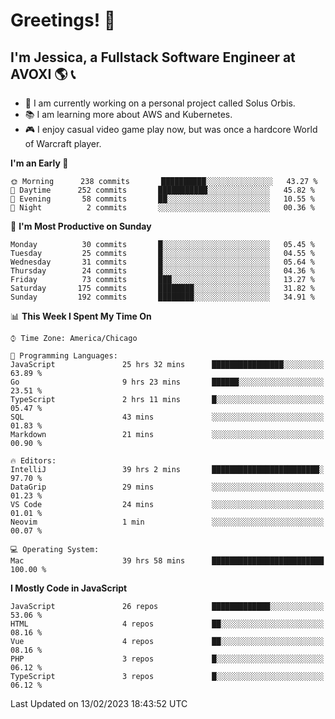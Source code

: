 # Greetings! 🧠

## I'm Jessica, a Fullstack Software Engineer at AVOXI 🌎 📞

- 🌟 I am currently working on a personal project called Solus Orbis.
- 📚 I am learning more about AWS and Kubernetes.
- 🎮 I enjoy casual video game play now, but was once a hardcore World of Warcraft player.

<!--START_SECTION:waka-->
**I'm an Early 🐤** 

```text
🌞 Morning      238 commits       ██████████░░░░░░░░░░░░░░░   43.27 % 
🌆 Daytime      252 commits       ███████████░░░░░░░░░░░░░░   45.82 % 
🌃 Evening       58 commits       ██░░░░░░░░░░░░░░░░░░░░░░░   10.55 % 
🌙 Night          2 commits       ░░░░░░░░░░░░░░░░░░░░░░░░░   00.36 % 

```
📅 **I'm Most Productive on Sunday** 

```text
Monday          30 commits       █░░░░░░░░░░░░░░░░░░░░░░░░   05.45 % 
Tuesday         25 commits       █░░░░░░░░░░░░░░░░░░░░░░░░   04.55 % 
Wednesday       31 commits       █░░░░░░░░░░░░░░░░░░░░░░░░   05.64 % 
Thursday        24 commits       █░░░░░░░░░░░░░░░░░░░░░░░░   04.36 % 
Friday          73 commits       ███░░░░░░░░░░░░░░░░░░░░░░   13.27 % 
Saturday       175 commits       ████████░░░░░░░░░░░░░░░░░   31.82 % 
Sunday         192 commits       ████████░░░░░░░░░░░░░░░░░   34.91 % 

```


📊 **This Week I Spent My Time On** 

```text
⌚︎ Time Zone: America/Chicago

💬 Programming Languages: 
JavaScript               25 hrs 32 mins      ████████████████░░░░░░░░░   63.89 % 
Go                       9 hrs 23 mins       ██████░░░░░░░░░░░░░░░░░░░   23.51 % 
TypeScript               2 hrs 11 mins       █░░░░░░░░░░░░░░░░░░░░░░░░   05.47 % 
SQL                      43 mins             ░░░░░░░░░░░░░░░░░░░░░░░░░   01.83 % 
Markdown                 21 mins             ░░░░░░░░░░░░░░░░░░░░░░░░░   00.90 % 

🔥 Editors: 
IntelliJ                 39 hrs 2 mins       ████████████████████████░   97.70 % 
DataGrip                 29 mins             ░░░░░░░░░░░░░░░░░░░░░░░░░   01.23 % 
VS Code                  24 mins             ░░░░░░░░░░░░░░░░░░░░░░░░░   01.01 % 
Neovim                   1 min               ░░░░░░░░░░░░░░░░░░░░░░░░░   00.07 % 

💻 Operating System: 
Mac                      39 hrs 58 mins      █████████████████████████   100.00 % 

```

**I Mostly Code in JavaScript** 

```text
JavaScript               26 repos            █████████████░░░░░░░░░░░░   53.06 % 
HTML                     4 repos             ██░░░░░░░░░░░░░░░░░░░░░░░   08.16 % 
Vue                      4 repos             ██░░░░░░░░░░░░░░░░░░░░░░░   08.16 % 
PHP                      3 repos             █░░░░░░░░░░░░░░░░░░░░░░░░   06.12 % 
TypeScript               3 repos             █░░░░░░░░░░░░░░░░░░░░░░░░   06.12 % 

```



 Last Updated on 13/02/2023 18:43:52 UTC
<!--END_SECTION:waka-->

<!--
**jessikuh/jessikuh** is a ✨ _special_ ✨ repository because its `README.md` (this file) appears on your GitHub profile.

Here are some ideas to get you started:

- 🔭 I’m currently working on ...
- 🌱 I’m currently learning ...
- 👯 I’m looking to collaborate on ...
- 🤔 I’m looking for help with ...
- 💬 Ask me about ...
- 📫 How to reach me: ...
- 😄 Pronouns: ...
- ⚡ Fun fact: ...
-->
